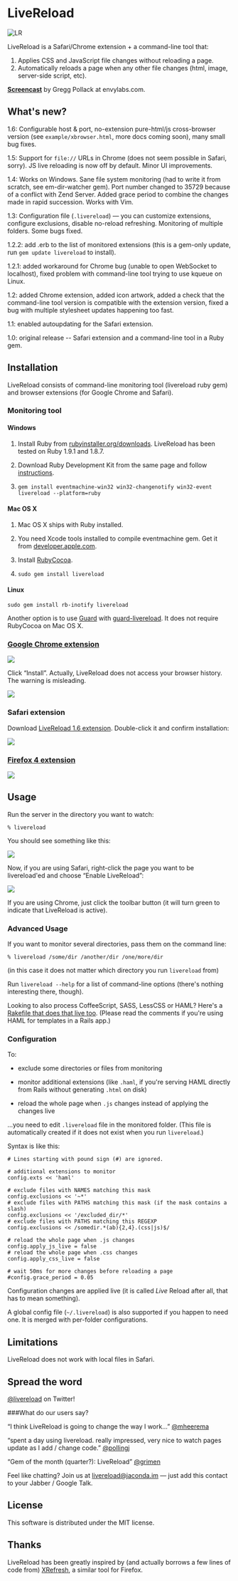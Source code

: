 # LiveReload

![LR](https://github.com/mockko/livereload/raw/master/artwork/screenshot.png)

LiveReload is a Safari/Chrome extension + a command-line tool that:

1. Applies CSS and JavaScript file changes without reloading a page.
2. Automatically reloads a page when any other file changes (html, image, server-side script, etc).

**[Screencast](http://blog.envylabs.com/2010/07/livereload-screencast/)** by Gregg Pollack at envylabs.com.


## What's new?

1.6: Configurable host & port, no-extension pure-html/js cross-browser version (see `example/xbrowser.html`, more docs coming soon), many small bug fixes.

1.5: Support for `file://` URLs in Chrome (does not seem possible in Safari, sorry). JS live reloading is now off by default. Minor UI improvements.

1.4: Works on Windows. Sane file system monitoring (had to write it from scratch, see em-dir-watcher gem). Port number changed to 35729 because of a conflict with Zend Server. Added grace period to combine the changes made in rapid succession. Works with Vim.

1.3: Configuration file (`.livereload`) — you can customize extensions, configure exclusions, disable no-reload refreshing. Monitoring of multiple folders. Some bugs fixed.

1.2.2: add .erb to the list of monitored extensions (this is a gem-only update, run `gem update livereload` to install).

1.2.1: added workaround for Chrome bug (unable to open WebSocket to localhost), fixed problem with command-line tool trying to use kqueue on Linux.

1.2: added Chrome extension, added icon artwork, added a check that the command-line tool version is compatible with the extension version, fixed a bug with multiple stylesheet updates happening too fast.

1.1: enabled autoupdating for the Safari extension.

1.0: original release -- Safari extension and a command-line tool in a Ruby gem.


## Installation

LiveReload consists of command-line monitoring tool (livereload ruby gem) and browser extensions (for Google Chrome and Safari).


### Monitoring tool

#### Windows

1. Install Ruby from [rubyinstaller.org/downloads](http://rubyinstaller.org/downloads/). LiveReload has been tested on Ruby 1.9.1 and 1.8.7.

2. Download Ruby Development Kit from the same page and follow [instructions](https://github.com/oneclick/rubyinstaller/wiki/Development-Kit).

3. `gem install eventmachine-win32 win32-changenotify win32-event livereload --platform=ruby`


#### Mac OS X

1. Mac OS X ships with Ruby installed.

2. You need Xcode tools installed to compile eventmachine gem. Get it from [developer.apple.com](http://developer.apple.com/technologies/tools/xcode.html).

3. Install [RubyCocoa](http://sourceforge.net/projects/rubycocoa/).

4. `sudo gem install livereload`


#### Linux

`sudo gem install rb-inotify livereload`


Another option is to use [Guard](https://github.com/guard/guard) with [guard-livereload](https://github.com/guard/guard-livereload). It does not require RubyCocoa on Mac OS X.


### [Google Chrome extension](https://chrome.google.com/extensions/detail/jnihajbhpnppcggbcgedagnkighmdlei)

![](https://github.com/mockko/livereload/raw/master/docs/images/chrome-install-prompt.png)

Click “Install”. Actually, LiveReload does not access your browser history. The warning is misleading.

![](https://github.com/mockko/livereload/raw/master/docs/images/chrome-button.png)


### Safari extension

Download [LiveReload 1.6 extension](http://github.com/downloads/mockko/livereload/LiveReload-1.6.safariextz). Double-click it and confirm installation:

![](https://github.com/mockko/livereload/raw/master/docs/images/safari-install-prompt.png)


### [Firefox 4 extension](https://addons.mozilla.org/firefox/addon/livereload/)

![](https://static.addons.mozilla.net/img/uploads/previews/full/53/53026.png)


## Usage

Run the server in the directory you want to watch:

    % livereload
    
You should see something like this:

![](https://github.com/mockko/livereload/raw/master/docs/images/livereload-server-running.png)

Now, if you are using Safari, right-click the page you want to be livereload'ed and choose “Enable LiveReload”:

![](https://github.com/mockko/livereload/raw/master/docs/images/safari-context-menu.png)

If you are using Chrome, just click the toolbar button (it will turn green to indicate that LiveReload is active).


### Advanced Usage

If you want to monitor several directories, pass them on the command line:

    % livereload /some/dir /another/dir /one/more/dir

(in this case it does not matter which directory you run `livereload` from)

Run `livereload --help` for a list of command-line options (there's nothing interesting there, though).

Looking to also process CoffeeScript, SASS, LessCSS or HAML? Here's a [Rakefile that does that live too](http://gist.github.com/472349). (Please read the comments if you're using HAML for templates in a Rails app.)


### Configuration

To:

* exclude some directories or files from monitoring

* monitor additional extensions (like `.haml`, if you're serving HAML directly from Rails without generating `.html` on disk)

* reload the whole page when `.js` changes instead of applying the changes live

...you need to edit `.livereload` file in the monitored folder. (This file is automatically created if it does not exist when you run `livereload`.)

Syntax is like this:

    # Lines starting with pound sign (#) are ignored.

    # additional extensions to monitor
    config.exts << 'haml'

    # exclude files with NAMES matching this mask
    config.exclusions << '~*'
    # exclude files with PATHS matching this mask (if the mask contains a slash)
    config.exclusions << '/excluded_dir/*'
    # exclude files with PATHS matching this REGEXP
    config.exclusions << /somedir.*(ab){2,4}.(css|js)$/

    # reload the whole page when .js changes
    config.apply_js_live = false
    # reload the whole page when .css changes
    config.apply_css_live = false

    # wait 50ms for more changes before reloading a page
    #config.grace_period = 0.05

Configuration changes are applied live (it is called *Live* Reload after all, that has to mean something).

A global config file (`~/.livereload`) is also supported if you happen to need one. It is merged with per-folder configurations.


## Limitations

LiveReload does not work with local files in Safari.

## Spread the word

[@livereload](http://twitter.com/livereload) on Twitter!

###What do our users say?

“I think LiveReload is going to change the way I work...” [@mheerema](http://twitter.com/mheerema/status/18363670011)

“spent a day using livereload. really impressed, very nice to watch pages update as I add / change code.” [@pollingj](http://twitter.com/pollingj/status/18366550224)

“Gem of the month (quarter?): LiveReload” [@grimen](http://twitter.com/grimen/status/18369684099)

Feel like chatting? Join us at livereload@jaconda.im — just add this contact to your Jabber / Google Talk.


## License

This software is distributed under the MIT license.


## Thanks

LiveReload has been greatly inspired by (and actually borrows a few lines of code from) [XRefresh](http://xrefresh.binaryage.com/), a similar tool for Firefox.
